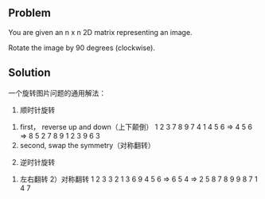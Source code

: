 ## Problem 
You are given an n x n 2D matrix representing an image.

Rotate the image by 90 degrees (clockwise).

## Solution 

一个旋转图片问题的通用解法：

1. 顺时针旋转
1) first， reverse up and down（上下颠倒）
1 2 3        7 8 9     7 4 1
4 5 6   =>   4 5 6  => 8 5 2
7 8 9        1 2 3     9 6 3
2) second, swap the symmetry（对称翻转）

2. 逆时针旋转
1) 左右翻转
2）对称翻转
1 2 3      3 2 1      3 6 9
4 5 6  =>  6 5 4  =>  2 5 8
7 8 9      9 8 7      1 4 7


